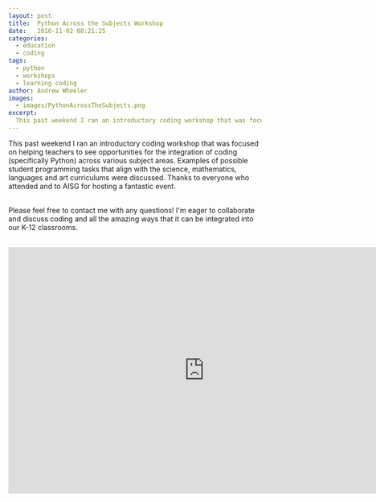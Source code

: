 ```yaml
---
layout: post
title:  Python Across the Subjects Workshop 
date:   2016-11-02 08:21:25
categories:
  - education
  - coding
tags:
  - python
  - workshops
  - learning coding
author: Andrew Wheeler
images:
  - images/PythonAcrossTheSubjects.png
excerpt:
  This past weekend I ran an introductory coding workshop that was focused on helping teachers to see opportunities for the integration of coding (specifically Python) across various subject areas. Examples of possible student programming tasks that align with the science, mathematics, languages and art curriculums were discussed. Thanks to everyone who attended and to AISG for hosting a fantastic event.
---
```


This past weekend I ran an introductory coding workshop that was focused on helping teachers to see opportunities for the integration of coding (specifically Python) across various subject areas. Examples of possible student programming tasks that align with the science, mathematics, languages and art curriculums were discussed. Thanks to everyone who attended and to AISG for hosting a fantastic event.<br><br>

Please feel free to contact me with any questions! I'm eager to collaborate and discuss coding and all the amazing ways that it can be integrated into our K-12 classrooms.<br><br>

<iframe src="https://docs.google.com/presentation/d/1_CvxseVs_LiZ2c_D5PdXja-OxCO7YWvlpBWNNQ3RDwE/embed?start=false&loop=false&delayms=3000" frameborder="0" width="780" height="490" allowfullscreen="true" mozallowfullscreen="true" webkitallowfullscreen="true"></iframe>